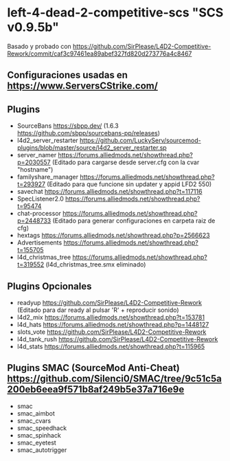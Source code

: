 # left-4-dead-2-competitive-scs "SCS v0.9.5b"
Basado y probado con https://github.com/SirPlease/L4D2-Competitive-Rework/commit/caf3c97461ea89abef327fd820d273776a4c8467
## Configuraciones usadas en https://www.ServersCStrike.com/
## Plugins
- SourceBans https://sbpp.dev/ (1.6.3 https://github.com/sbpp/sourcebans-pp/releases)
- l4d2_server_restarter https://github.com/LuckyServ/sourcemod-plugins/blob/master/source/l4d2_server_restarter.sp
- server_namer https://forums.alliedmods.net/showthread.php?p=2030557 (Editado para cargarse desde server.cfg con la cvar "hostname")
- familyshare_manager https://forums.alliedmods.net/showthread.php?t=293927 (Editado para que funcione sin updater y appid LFD2 550)
- savechat https://forums.alliedmods.net/showthread.php?t=117116
- SpecListener2.0 https://forums.alliedmods.net/showthread.php?t=95474
- chat-processor https://forums.alliedmods.net/showthread.php?p=2448733 (Editado para generar configuraciones en carpeta raiz de cfg)
- hextags https://forums.alliedmods.net/showthread.php?p=2566623
- Advertisements https://forums.alliedmods.net/showthread.php?t=155705
- l4d_christmas_tree https://forums.alliedmods.net/showthread.php?t=319552 (l4d_christmas_tree.smx eliminado)
## Plugins Opcionales
- readyup https://github.com/SirPlease/L4D2-Competitive-Rework (Editado para dar ready al pulsar 'R' + reproducir sonido)
- l4d2_mix https://forums.alliedmods.net/showthread.php?t=153781
- l4d_hats https://forums.alliedmods.net/showthread.php?p=1448127
- slots_vote https://github.com/SirPlease/L4D2-Competitive-Rework
- l4d_tank_rush https://github.com/SirPlease/L4D2-Competitive-Rework
- l4d_stats https://forums.alliedmods.net/showthread.php?t=115965
## Plugins SMAC (SourceMod Anti-Cheat) https://github.com/Silenci0/SMAC/tree/9c51c5a200eb6eea9f571b8af249b5e37a716e9e
- smac
- smac_aimbot
- smac_cvars
- smac_speedhack
- smac_spinhack
- smac_eyetest
- smac_autotrigger